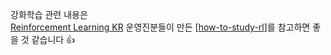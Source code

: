 
강화학습 관련 내용은  
[Reinforcement Learning KR](https://www.facebook.com/groups/ReinforcementLearningKR/) 운영진분들이 만든 [[how-to-study-rl](https://github.com/reinforcement-learning-kr/how_to_study_rl/wiki)]를 참고하면 좋을 것 같습니다 👍 